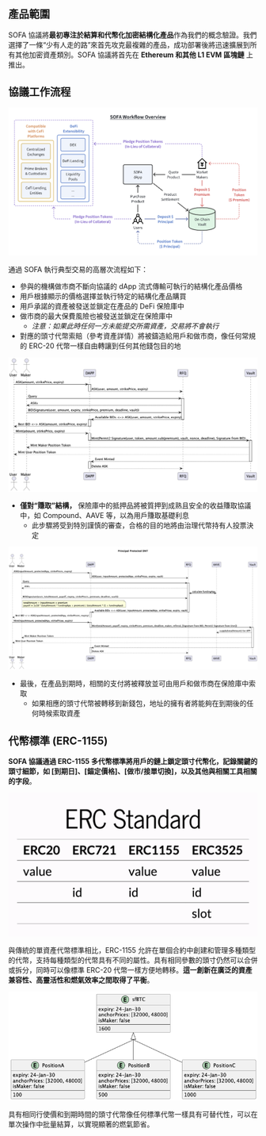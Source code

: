## 產品範圍

SOFA 協議將**最初專注於結算和代幣化加密結構化產品**作為我們的概念驗證。我們選擇了一條“少有人走的路”來首先攻克最複雜的產品，成功部署後將迅速擴展到所有其他加密資產類別。SOFA 協議將首先在 **Ethereum 和其他 L1 EVM 區塊鏈** 上推出。

## 協議工作流程

![](../../static/draw4.png)

通過 SOFA 執行典型交易的高層次流程如下：

- 參與的機構做市商不斷向協議的 dApp 流式傳輸可執行的結構化產品價格
- 用戶根據顯示的價格選擇並執行特定的結構化產品購買
- 用戶承諾的資產被發送並鎖定在產品的 DeFi 保險庫中
- 做市商的最大保費風險也被發送並鎖定在保險庫中
  - _注意：如果此時任何一方未能提交所需資產，交易將不會執行_
- 對應的頭寸代幣索賠（參考資產詳情）將被鑄造給用戶和做市商，像任何常規的 ERC-20 代幣一樣自由轉讓到任何其他錢包目的地

![](../../static/TnMSbh4G7oO4fDxf7FbuTkh2sbe.png)

- **僅對“賺取”結構，** 保險庫中的抵押品將被質押到成熟且安全的收益賺取協議中，如 Compound、AAVE 等，以為用戶賺取基礎利息
  - 此步驟將受到特別謹慎的審查，合格的目的地將由治理代幣持有人投票決定

![](../../static/Stosbf6jcoxtvyxnO3OuSb9XsPf.png)

- 最後，在產品到期時，相關的支付將被釋放並可由用戶和做市商在保險庫中索取
  - 如果相應的頭寸代幣被轉移到新錢包，地址的擁有者將能夠在到期後的任何時候索取資產

## 代幣標準 (ERC-1155)

**SOFA 協議通過 ERC-1155 多代幣標準將用戶的鏈上鎖定頭寸代幣化，記錄關鍵的頭寸細節，如 [到期日]、[錨定價格]、[做市/接單切換]，以及其他與相關工具相關的字段**。

![](../../static/UhIbbGdnioqb4pxRiouubc9fsOg.png)

與傳統的單資產代幣標準相比，ERC-1155 允許在單個合約中創建和管理多種類型的代幣，支持每種類型的代幣具有不同的屬性。具有相同參數的頭寸仍然可以合併或拆分，同時可以像標準 ERC-20 代幣一樣方便地轉移。**這一創新在廣泛的資產兼容性、高靈活性和燃氣效率之間取得了平衡**。

![](../../static/DkgrbQ5FDo5ZyxxdZvmuoixCsee.png)

具有相同行使價和到期時間的頭寸代幣像任何標準代幣一樣具有可替代性，可以在單次操作中批量結算，以實現顯著的燃氣節省。